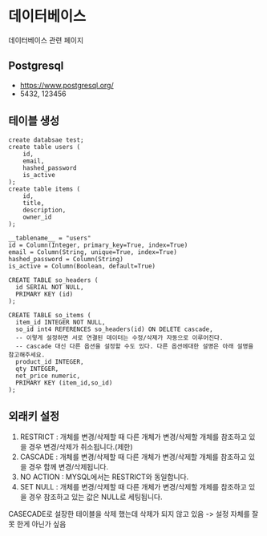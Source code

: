 # 데이터베이스

데이터베이스 관련 페이지

## Postgresql
- https://www.postgresql.org/
- 5432, 123456


## 테이블 생성

```
create databsae test;
create table users (
    id,
    email,
    hashed_password
    is_active
);
create table items (
    id,
    title,
    description,
    owner_id
);
```

    __tablename__ = "users"
    id = Column(Integer, primary_key=True, index=True)
    email = Column(String, unique=True, index=True)
    hashed_password = Column(String)
    is_active = Column(Boolean, default=True)


```
CREATE TABLE so_headers (
  id SERIAL NOT NULL,
  PRIMARY KEY (id)
);

CREATE TABLE so_items (
  item_id INTEGER NOT NULL, 
  so_id int4 REFERENCES so_headers(id) ON DELETE cascade,
  -- 이렇게 설정하면 서로 연결된 데이터는 수정/삭제가 자동으로 이루어진다.
  -- cascade 대신 다른 옵션을 설정할 수도 있다. 다른 옵션에대한 설명은 아래 설명을 참고해주세요.
  product_id INTEGER,
  qty INTEGER,
  net_price numeric,
  PRIMARY KEY (item_id,so_id)
);
```


## 외래키 설정

1. RESTRICT : 개체를 변경/삭제할 때 다른 개체가 변경/삭제할 개체를 참조하고 있을 경우 변경/삭제가 취소됩니다.(제한)
2. CASCADE : 개체를 변경/삭제할 때 다른 개체가 변경/삭제할 개체를 참조하고 있을 경우 함께 변경/삭제됩니다.
3. NO ACTION : MYSQL에서는 RESTRICT와 동일합니다.
4. SET NULL : 개체를 변경/삭제할 때 다른 개체가 변경/삭제할 개체를 참조하고 있을 경우 참조하고 있는 값은 NULL로 세팅됩니다.

CASECADE로 설장한 테이블을 삭제 했는데 삭제가 되지 않고 있음 -> 설정 자체를 잘 못 한게 아닌가 싶음

